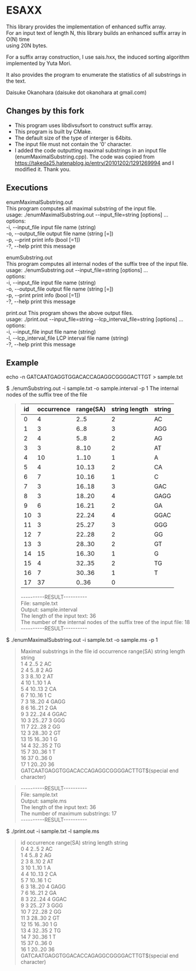 # ESAXX

This library provides the implementation of enhanced suffix array.  
For an input text of length N, this library builds an enhanced suffix array in O(N) time  
using 20N bytes.  

For a suffix array construction, I use sais.hxx, the induced sorting algorithm  
implemented by Yuta Mori.  

It also provides the program to enumerate the statistics of all substrings in the text.  

Daisuke Okanohara (daisuke dot okanohara at gmail.com)  

## Changes by this fork

- This program uses libdivsufsort to construct suffix array.  
- This program is built by CMake.  
- The default size of the type of interger is 64bits.  
- The input file must not contain the '0' character.
- I added the code outputting maximal substrings in an input file (enumMaximalSubstring.cpp). The code was copied from https://takeda25.hatenablog.jp/entry/20101202/1291269994 and I modified it. Thank you.  

## Executions

enumMaximalSubstring.out  
This program computes all maximal substring of the input file.  
usage: ./enumMaximalSubstring.out --input_file=string [options] ...  
options:  
  -i, --input_file     input file name (string)  
  -o, --output_file    output file name (string [=])  
  -p, --print          print info (bool [=1])  
  -?, --help           print this message  

enumSubstring.out  
This program computes all internal nodes of the suffix tree of the input file.  
usage: ./enumSubstring.out --input_file=string [options] ...  
options:  
  -i, --input_file     input file name (string)  
  -o, --output_file    output file name (string [=])  
  -p, --print          print info (bool [=1])  
  -?, --help           print this message  

print.out
This program shows the above output files.  
usage: ./print.out --input_file=string --lcp_interval_file=string [options] ...  
options:  
  -i, --input_file           input file name (string)  
  -l, --lcp_interval_file    LCP interval file name (string)  
  -?, --help                 print this message  

## Example

echo -n GATCAATGAGGTGGACACCAGAGGCGGGGACTTGT > sample.txt  
  
$ ./enumSubstring.out -i sample.txt -o sample.interval -p 1
The internal nodes of the suffix tree of the file  
>| id              | occurrence      | range(SA)       | string length   | string |  
>|:----------------|:----------------|:----------------|:----------------|:-------|
>| 0               | 4               | 2..5            | 2               | AC  |  
>| 1               | 3               | 6..8            | 3               | AGG  |  
>| 2               | 4               | 5..8            | 2               | AG  |  
>| 3               | 3               | 8..10           | 2               | AT  |  
>| 4               | 10              | 1..10           | 1               | A  |  
>| 5               | 4               | 10..13          | 2               | CA  |  
>| 6               | 7               | 10..16          | 1               | C  |  
>| 7               | 3               | 16..18          | 3               | GAC  |  
>| 8               | 3               | 18..20          | 4               | GAGG  |  
>| 9               | 6               | 16..21          | 2               | GA  |  
>| 10              | 3               | 22..24          | 4               | GGAC  |  
>| 11              | 3               | 25..27          | 3               | GGG  |  
>| 12              | 7               | 22..28          | 2               | GG  |  
>| 13              | 3               | 28..30          | 2               | GT  |  
>| 14              | 15              | 16..30          | 1               | G  |  
>| 15              | 4               | 32..35          | 2               | TG  |  
>| 16              | 7               | 30..36          | 1               | T  |  
>| 17              | 37              | 0..36           | 0  | |  
>----------RESULT----------  
>File: sample.txt  
>Output: sample.interval  
>The length of the input text: 36  
>The number of the internal nodes of the suffix tree of the input file: 18  
>----------RESULT----------  

$ ./enumMaximalSubstring.out -i sample.txt -o sample.ms -p 1
>Maximal substrings in the file
>id              occurrence      range(SA)       string length   string  
>1               4               2..5            2               AC  
>2               4               5..8            2               AG  
>3               3               8..10           2               AT  
>4               10              1..10           1               A  
>5               4               10..13          2               CA  
>6               7               10..16          1               C  
>7               3               18..20          4               GAGG  
>8               6               16..21          2               GA  
>9               3               22..24          4               GGAC  
>10              3               25..27          3               GGG  
>11              7               22..28          2               GG  
>12              3               28..30          2               GT  
>13              15              16..30          1               G  
>14              4               32..35          2               TG  
>15              7               30..36          1               T  
>16              37              0..36           0  
>17              1               20..20          36              GATCAATGAGGTGGACACCAGAGGCGGGGACTTGT$(special end character)  
  
>----------RESULT----------  
>File: sample.txt  
>Output: sample.ms  
>The length of the input text: 36  
>The number of maximum substrings: 17  
>----------RESULT----------  

$ ./print.out -i sample.txt -l sample.ms  
>id              occurrence      range(SA)       string length   string  
>0               4               2..5            2               AC  
>1               4               5..8            2               AG  
>2               3               8..10           2               AT  
>3               10              1..10           1               A  
>4               4               10..13          2               CA  
>5               7               10..16          1               C  
>6               3               18..20          4               GAGG  
>7               6               16..21          2               GA  
>8               3               22..24          4               GGAC  
>9               3               25..27          3               GGG  
>10              7               22..28          2               GG  
>11              3               28..30          2               GT  
>12              15              16..30          1               G  
>13              4               32..35          2               TG  
>14              7               30..36          1               T  
>15              37              0..36           0  
>16              1               20..20          36              GATCAATGAGGTGGACACCAGAGGCGGGGACTTGT$(special end character)  